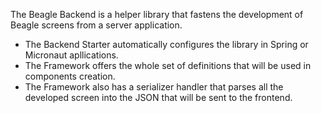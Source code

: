 The Beagle Backend is a helper library that fastens the development of Beagle screens from a server application.
 - The Backend Starter automatically configures the library in Spring or Micronaut apllications.
 - The Framework offers the whole set of definitions that will be used in components creation.
 - The Framework also has a serializer handler that parses all the developed screen into the JSON that will be sent to the frontend.